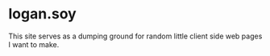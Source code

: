 # logan.soy

This site serves as a dumping ground for random little client side web pages I want to make.
